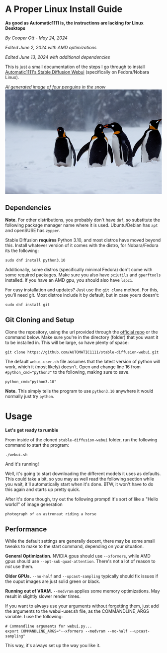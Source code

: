 # A Proper Linux Install Guide
**As good as Automatic1111 is, the instructions are lacking for Linux Desktops**

*By Cooper Ott - May 24, 2024*

*Edited June 2, 2024 with AMD optimizations*

*Edited June 13, 2024 with additional dependencies*

This is just a small documentation of the steps I go through to install [Automatic1111's Stable Diffusion Webui](https://github.com/AUTOMATIC1111/stable-diffusion-webui) (specifically on Fedora/Nobara Linux).

*AI generated image of four penguins in the snow*
![](/blog/2024/5/linux-automatic1111-sd.png)

## Dependencies
**Note.** For other distributions, you probably don't have `dnf`, so substitute the following package manager name where it is used. Ubuntu/Debian has `apt` and openSUSE has `zypper`.

Stable Diffusion **requires** Python 3.10, and most distros have moved beyond this. Install whatever version of it comes with the distro, for Nobara/Fedora its the following:

```
sudo dnf install python3.10
```

Additionally, some distros (specifically minimal Fedora) don't come with some required packages. Make sure you also have `pciutils` and `gperftools` installed. If you have an AMD gpu, you should also have `lspci`.

For easy installation and updates? Just use the `git clone` method. For this, you'll need git. Most distros include it by default, but in case yours doesn't:

```
sudo dnf install git
```

## Git Cloning and Setup
Clone the repository, using the url provided through the [official repo](https://github.com/AUTOMATIC1111/stable-diffusion-webui) or the command below. Make sure you're in the directory (folder) that you want it to be installed in. This will be large, so have plenty of space:

```
git clone https://github.com/AUTOMATIC1111/stable-diffusion-webui.git
```

The default `webui-user.sh` file assumes that the latest version of python will work, which it (most likely) doesn't. Open and change line 16 from `#python_cmd="python3"` to the following, making sure to save.

```
python_cmd="python3.10"
```

**Note.** This simply tells the program to use `python3.10` anywhere it would normally just try `python`.
# Usage
**Let's get ready to rumble**

From inside of the cloned `stable-diffusion-webui` folder, run the following command to start the program:

```
./webui.sh
```

And it's running!

Well, it's going to start downloading the different models it uses as defaults. This could take a bit, so you may as well read the following section while you wait, it'll automatically start when it's done. BTW, it won't have to do this again and starts up pretty quick.

After it's done though, try out the following prompt! It's sort of like a "Hello world!" of image generation

```
photograph of an astronaut riding a horse
```

## Performance
While the default settings are generally decent, there may be some small tweaks to make to the start command, depending on your situation.

**General Optimization.** NVIDIA gpus should use `--xformers`, while AMD gpus should use `--opt-sub-quad-attention`. There's not a lot of reason to *not* use them.

**Older GPUs.** `--no-half` and `--upcast-sampling` typically should fix issues if the ouput images are just solid green or black.

**Running out of VRAM.** `--medvram` applies some memory optimizations. May result in slightly slower render times.

If you want to always use your arguments without forgetting them, just add the arguments to the webui-user.sh file, as the COMMANDLINE_ARGS variable. I use the following:

```
# Commandline arguments for webui.py...
export COMMANDLINE_ARGS="--xformers --medvram --no-half --upcast-sampling"
```

This way, it's always set up the way you like it.
